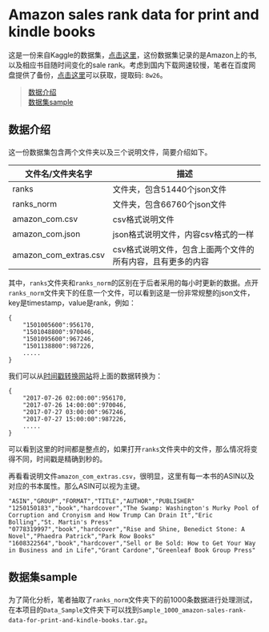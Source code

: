 # Amazon sales rank data for print and kindle books

这是一份来自Kaggle的数据集，[点击这里](https://www.kaggle.com/ucffool/amazon-sales-rank-data-for-print-and-kindle-books)，这份数据集记录的是Amazon上的书,以及相应书目随时间变化的sale rank。考虑到国内下载网速较慢，笔者在百度网盘提供了备份，[点击这里](https://pan.baidu.com/s/1S5GkFcthv5pT_ZPyRz1ceA)可以获取，提取码: `8w26`。

> [数据介绍](#1)  
> [数据集sample](#2)  

## <p id=1>数据介绍</p>

这一份数据集包含两个文件夹以及三个说明文件，简要介绍如下。 

文件名/文件夹名字 | 描述 
--- | --- 
ranks | 文件夹，包含51440个json文件
ranks_norm | 文件夹，包含66760个json文件
amazon_com.csv | csv格式说明文件
amazon_com.json | json格式说明文件，内容csv格式的一样
amazon_com_extras.csv |  csv格式说明文件，包含上面两个文件的所有内容，且有更多的内容  

其中，`ranks`文件夹和`ranks_norm`的区别在于后者采用的每小时更新的数据。点开`ranks_norm`文件夹下的任意一个文件，可以看到这是一份非常规整的json文件，key是timestamp，value是rank，例如：
```
{
    "1501005600":956170,
    "1501048800":970046,
    "1501095600":967246,
    "1501138800":987226,
    .....
}
```
我们可以从[时间戳转换网站](https://tool.lu/timestamp/)将上面的数据转换为：
```
{
    "2017-07-26 02:00:00":956170,
    "2017-07-26 14:00:00":970046,
    "2017-07-27 03:00:00":967246,
    "2017-07-27 15:00:00":987226,
    .....
}
```
可以看到这里的时间都是整点的，如果打开`ranks`文件夹中的文件，那么情况将变得不同，时间戳是精确到秒的。  

再看看说明文件`amazon_com_extras.csv`，很明显，这里有每一本书的ASIN以及对应的书本属性。那么ASIN可以视为主键。
```
"ASIN","GROUP","FORMAT","TITLE","AUTHOR","PUBLISHER"
"1250150183","book","hardcover","The Swamp: Washington's Murky Pool of Corruption and Cronyism and How Trump Can Drain It","Eric Bolling","St. Martin's Press"
"0778319997","book","hardcover","Rise and Shine, Benedict Stone: A Novel","Phaedra Patrick","Park Row Books"
"1608322564","book","hardcover","Sell or Be Sold: How to Get Your Way in Business and in Life","Grant Cardone","Greenleaf Book Group Press"
```

## <p id=2>数据集sample</p>


为了简化分析，笔者抽取了`ranks_norm`文件夹下的前1000条数据进行处理测试，在本项目的`Data_Sample`文件夹下可以找到`Sample_1000_amazon-sales-rank-data-for-print-and-kindle-books.tar.gz`。

